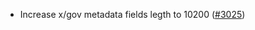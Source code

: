 - Increase x/gov metadata fields legth to 10200 ([\#3025](https://github.com/cosmos/gaia/pull/3025))
